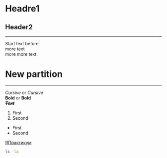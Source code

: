 # Headre1
## Header2
---
Start text before  
more text<br>
more more text.


# New partition
---
*Cursive* or _Cursive_  
**Bold** or __Bold__  
~~**_Text_**~~  

1. First
2. Second

* First
* Second

[ЯПрактикум](https://practicum.yandex.ru)

``` bash
ls -la
```

